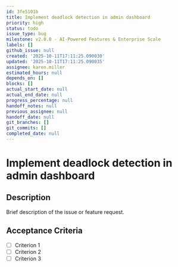 ```yaml
---
id: 3fe5101b
title: Implement deadlock detection in admin dashboard
priority: high
status: todo
issue_type: bug
milestone: v2.0.0 - AI-Powered Features & Enterprise Scale
labels: []
github_issue: null
created: '2025-10-11T17:11:25.090030'
updated: '2025-10-11T17:11:25.090035'
assignee: karen.miller
estimated_hours: null
depends_on: []
blocks: []
actual_start_date: null
actual_end_date: null
progress_percentage: null
handoff_notes: null
previous_assignee: null
handoff_date: null
git_branches: []
git_commits: []
completed_date: null
---
```


# Implement deadlock detection in admin dashboard

## Description

Brief description of the issue or feature request.

## Acceptance Criteria

- [ ] Criterion 1
- [ ] Criterion 2
- [ ] Criterion 3